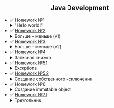 <h2 align="center">Java Development</h2>

+ :white_check_mark: [Homework №1](https://github.com/YuriiPl/JavaTasks/tree/master/lesson1) <details close> <summary>"Hello world!" </summary>___Задание:___<br/>1. _Написать программу, которая получает из командной строки сначала слово “Hello”, потом слово “world!”. Другие вводы игнорировать с соответствующим комментарием в командной строке._<br/>2. _Из этих слов собирается предложение и выводится на экран._<br/>3. _Должен быть применен паттерн MVC._</details>
+ :white_check_mark: [Homework №2](https://github.com/YuriiPl/JavaTasks/tree/master/lesson2) <details close> <summary> Больше – меньше (v1) </summary>___Задание:___<br>Напишите игровую JAVA – программу, которая отгадывает число по принципу – «больше – меньше»:<br>1. _программа должна загадать произвольное число в диапазоне от 0 до 100._<br>2. _пользователю предлагается попробовать угадать число путем последовательного ввода чисел из диапазона ограниченного сначала числами 0 и 100, а при дальнейших попытках – с учетом ранее введенных чисел. Программа должна анализировать ввод на любые ошибочные действия пользователя._<br>3. _На экране должно отображаться предыдущие попытки, диапазон, в котором находится искомое число и результат предыдущего действия пользователя._<br>4. _При совпадении чисел – программа должна сообщить об этом пользователю и вывести всю статистику по действиям пользователя._</details>
+ :white_check_mark: [Homework №3](https://github.com/YuriiPl/JavaTasks/tree/master/lesson3) <details close> <summary> Больше – меньше (v2) </summary>___Задание:___<br>Игра "Больше – меньше".<br>1. _Создать на бесплатном репозитории (например GitHub) свой раздел._<br>2. _Подключить к GitHub игровую программу (учитывая правила взаимодействия с GitHub – использовать gitIgnore и т.д.)_<br>3. _Внести нужные исправления в игровую программу, имитируя командную работу с Git._<br>4. _Методы бизнес-логики должны быть покрыты модульными тестами._</details>
+ :white_check_mark: [Homework №4](https://github.com/YuriiPl/JavaTasks/tree/c83a7458e8e684bf0c07706d72ddb4268f6fe27e/lesson4) <details close> <summary>Записная книжка</summary>___Задание:___<br><ul><li>написать необходимую структуру ввода данных из командной строки и передать результат ввода в соответствующую сущность. Оформить согласно JCC, написать JavaDOC;</li><li>эта структура должна проверять на правильность ввод данных (сохраняя правильно введенные) и в случае полной валидности всех данных – передает их в соответствующий класс в модели.<br>Создать сущность Запись в Записная книжка, которая состоит:<ol type="1"><li>Фамилия абонента</li><li>Имя абонента</li><li>Отчество абонента</li><li>Сформировать из введенных данных: Фамилия + Пробел + Первая буква Имени + точка</li><li>Никнейм</li><li>Комментарий</li><li>Группы в которую занесен абонент (Enum с названиями групп).</li><li>Телефон дом</li><li>Телефон моб.</li><li>Телефон моб. 2 (может отсутствовать)</li><li>Е-mail</li><li>Скайп</li><li>Адрес, состоящий из:</li><ul><li>Индекс</li><li>город проживания</li><li>улица</li><li>номер дома</li><li>номер квартиры</li></ul><li>Строка полного адреса сформированного из данных п.13.</li><li>Даты внесения записи в записную книжку</li><li>Даты последнего изменения записи</li></ol></li></ul></details>
+ :white_check_mark: [Homework №5.1](https://github.com/YuriiPl/JavaTasks/tree/master/lesson5) <details close> <summary> Exceptions </summary>___Задание:___<br>Собрать примеры использования Exceptions.</details>
+ :white_check_mark: [Homework №5.2](https://github.com/YuriiPl/JavaTasks/tree/master/lesson4) <details close> <summary> Создание собственного исключения </summary>___Задание:___<br><ol type="1"><li>Использовать код программы из задания «Создание структуры для ввода данных с командной строки с помощью регулярных выражений» (<a href='https://github.com/YuriiPl/JavaTasks/tree/c83a7458e8e684bf0c07706d72ddb4268f6fe27e/lesson4'>Homework №4</a>).</li><li>Симитировать ситуацию, когда запись, поступающая в записную книжку, содержит поле логин, существующий в данной записной книжке.</li><li>Исключительная ситуация должна вернуть данные в контроллер (и, например, опубликовать их) и попросить пользователя сменить логин на другой.</li><li>После соответствующего ввода, запись должна повторно поступить в модель.</li></ol></details>
+ :white_check_mark: [Homework №6](https://github.com/YuriiPl/JavaTasks/tree/master/lesson6) <details close> <summary> Создание immutable object </summary>___Задание:___<br>Создать immutable object (обязательно должна присутствовать ссылка на mutable часть).<br>Научиться писать его в электронном блокноте безошибочно.</details>
+ :white_check_mark: [Homework №7.1](https://github.com/YuriiPl/JavaTasks/tree/master/lesson7) <details close> <summary>Треугольник</summary>___Задание:___<br>На основе существующего кода создать класс "треугольник"</details>

